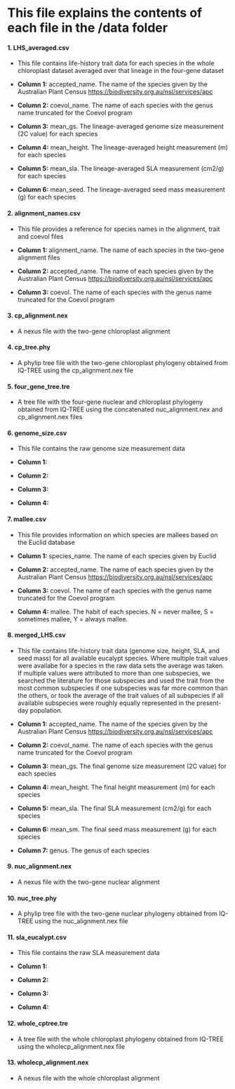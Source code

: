 # This file explains the contents of each file in the /data folder

#### 1. LHS_averaged.csv

- This file contains life-history trait data for each species in the whole chloroplast dataset averaged over that lineage in the four-gene dataset

- **Column 1:** accepted_name. The name of the species given by the Australian Plant Census https://biodiversity.org.au/nsl/services/apc
- **Column 2:** coevol_name. The name of each species with the genus name truncated for the Coevol program
- **Column 3:** mean_gs. The lineage-averaged genome size measurement (2C value) for each species 
- **Column 4:** mean_height. The lineage-averaged height measurement (m) for each species
- **Column 5:** mean_sla. The lineage-averaged SLA measurement (cm2/g) for each species
- **Column 6:** mean_seed. The lineage-averaged seed mass measurement (g) for each species

#### 2. alignment_names.csv

- This file provides a reference for species names in the alignment, trait and coevol files

- **Column 1:** alignment_name. The name of each species in the two-gene alignment files
- **Column 2:** accepted_name. The name of each species given by the Australian Plant Census https://biodiversity.org.au/nsl/services/apc
- **Column 3:** coevol. The name of each species with the genus name truncated for the Coevol program

#### 3. cp_alignment.nex

- A nexus file with the two-gene chloroplast alignment

#### 4. cp_tree.phy

- A phylip tree file with the two-gene chloroplast phylogeny obtained from IQ-TREE using the cp_alignment.nex file

#### 5. four_gene_tree.tre

- A tree file with the four-gene nuclear and chloroplast phylogeny obtained from IQ-TREE using the concatenated nuc_alignment.nex and cp_alignment.nex files

#### 6. genome_size.csv

- This file contains the raw genome size measurement data 

- **Column 1:**
- **Column 2:**
- **Column 3:**
- **Column 4:**

#### 7. mallee.csv

- This file provides information on which species are mallees based on the Euclid database

- **Column 1:** species_name. The name of each species given by Euclid
- **Column 2:** accepted_name. The name of each species given by the Australian Plant Census https://biodiversity.org.au/nsl/services/apc
- **Column 3:** coevol. The name of each species with the genus name truncated for the Coevol program
- **Column 4:** mallee. The habit of each species. N = never mallee, S = sometimes mallee, Y = always mallee.


#### 8. merged_LHS.csv

- This file contains life-history trait data (genome size, height, SLA, and seed mass) for all available eucalypt species. Where multiple trait values were availabe for a species in the raw data sets the average was taken. If multiple values were attributed to more than one subspecies, we searched the literature for those subspecies and used the trait from the most common subspecies if one subspecies was far more common than the others, or took the average of the trait values of all subspecies if all available subspecies were roughly equally represented in the present-day population. 

- **Column 1:** accepted_name. The name of the species given by the Australian Plant Census https://biodiversity.org.au/nsl/services/apc
- **Column 2:** coevol_name. The name of each species with the genus name truncated for the Coevol program
- **Column 3:** mean_gs. The final genome size measurement (2C value) for each species 
- **Column 4:** mean_height. The final height measurement (m) for each species
- **Column 5:** mean_sla. The final SLA measurement (cm2/g) for each species
- **Column 6:** mean_sm. The final seed mass measurement (g) for each species
- **Column 7:** genus. The genus of each species

#### 9. nuc_alignment.nex

- A nexus file with the two-gene nuclear alignment

#### 10. nuc_tree.phy

- A phylip tree file with the two-gene nuclear phylogeny obtained from IQ-TREE using the nuc_alignment.nex file

#### 11. sla_eucalypt.csv

- This file contains the raw SLA measurement data 

- **Column 1:**
- **Column 2:**
- **Column 3:**
- **Column 4:**

#### 12. whole_cptree.tre

- A tree file with the whole chloroplast phylogeny obtained from IQ-TREE using the wholecp_alignment.nex file

#### 13. wholecp_alignment.nex

- A nexus file with the whole chloroplast alignment

